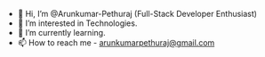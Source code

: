 - 👋 Hi, I’m @Arunkumar-Pethuraj (Full-Stack Developer Enthusiast)
- 👀 I’m interested in Technologies.
- 🌱 I’m currently learning.
- 📫 How to reach me - arunkumarpethuraj@gmail.com

<!---
Arunkumar-Pethuraj/Arunkumar-Pethuraj is a ✨ special ✨ repository because its `README.md` (this file) appears on your GitHub profile.
You can click the Preview link to take a look at your changes.
--->
